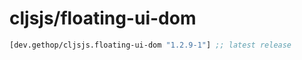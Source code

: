 # cljsjs/floating-ui-dom

[](dependency)
```clojure
[dev.gethop/cljsjs.floating-ui-dom "1.2.9-1"] ;; latest release
```
[](/dependency)
